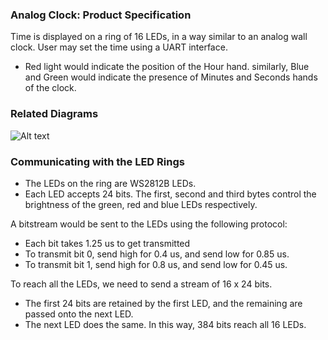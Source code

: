 ### Analog Clock: Product Specification

Time is displayed on a ring of 16 LEDs, in a way similar to an analog wall clock. User may set the time using a UART interface.

- Red light would indicate the position of the Hour hand. similarly, Blue and Green would indicate the presence of Minutes and Seconds hands of the clock.

### Related Diagrams


![Alt text](embedded2.png?raw=true "Title") 

### Communicating with the LED Rings

- The LEDs on the ring are WS2812B LEDs.
- Each LED accepts 24 bits. The first, second and third bytes control the brightness of the green, red and blue LEDs respectively.

A bitstream would be sent to the LEDs using the following protocol:

- Each bit takes 1.25 us to get transmitted
- To transmit bit 0, send high for 0.4 us, and send low for 0.85 us.
- To transmit bit 1, send high for 0.8 us, and send low for 0.45 us.

To reach all the LEDs, we need to send a stream of 16 x 24 bits.
- The first 24 bits are retained by the first LED, and the remaining are passed onto the next LED.
- The next LED does the same. In this way, 384 bits reach all 16 LEDs.
